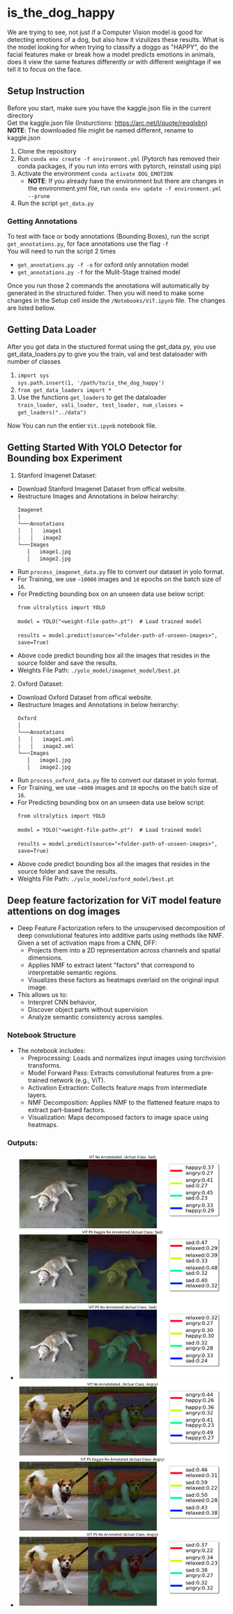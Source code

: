 # is_the_dog_happy

We are trying to see, not just if a Computer Vision model is good for detecting emotions of a dog, but also how it vizulizes these results. What is the model looking for when trying to classify a doggo as "HAPPY", do the facial features make or break how a model predicts emotions in animals, does it view the same features differently or with different weightage if we tell it to focus on the face. 

## Setup Instruction

Before you start, make sure you have the kaggle.json file in the current directory <br>
Get the kaggle.json file (Insturctions: https://arc.net/l/quote/reqqlxbn)<br>
<b>NOTE</b>: The downloaded file might be named different, rename to kaggle.json

1. Clone the repository
2. Run `conda env create -f environment.yml` (Pytorch has removed their conda packages, if you run into errors with pytorch, reinstall using pip)
3. Activate the environment `conda activate DOG_EMOTION`
   - <b>NOTE</b>: If you already have the environment but there are changes in the environment.yml file, run `conda env update -f environment.yml --prune`
4. Run the script `get_data.py`

### Getting Annotations

To test with face or body annotations (Bounding Boxes), run the script `get_annotations.py`, for face annotations use the flag `-f` <br>
You will need to run the script 2 times <br>
- `get_annotations.py -f -o` for oxford only annotation model
- `get_annotations.py -f` for the Mulit-Stage trained model

Once you run those 2 commands the annotations will automatically by generated in the structured folder.
Then you will need to make some changes in the Setup cell inside the `/Notebooks/ViT.ipynb` file.
The changes are listed bellow.

## Getting Data Loader

After you got data in the stuctured format using the get_data.py, you use get_data_loaders.py to give you the train, val and test dataloader with number of classes 

1. `import sys` <br>
   `sys.path.insert(1, '/path/to/is_the_dog_happy')`
2. `from get_data_loaders import *`
3. Use the functions `get_loaders` to get the dataloader<br>
   `train_loader, vali_loader, test_loader, num_classes = get_loaders("../data")`

Now You can run the entier `Vit.ipynb` notebook file.


## Getting Started With YOLO Detector for Bounding box Experiment

1. Stanford Imagenet Dataset:

* Download Stanford Imagenet Dataset from offical website.
* Restructure Images and Annotations in below heirarchy:
   ```
   Imagenet
   │
   └───Annotations
   │   │   image1
   │   │   image2
   └───Images
      │   image1.jpg
      │   image2.jpg
   ```
* Run `process_imagenet_data.py` file to convert our dataset in yolo format.
* For Training, we use `~10000` images and `10` epochs on the batch size of `16`.
* For Predicting bounding box on an unseen data use below script:
   ```
   from ultralytics import YOLO

   model = YOLO("<weight-file-path>.pt")  # Load trained model

   results = model.predict(source="<folder-path-of-unseen-images>", save=True)
   ```
* Above code predict bounding box all the images that resides in the source folder and save the results.
* Weights File Path: `./yolo_model/imagenet_model/best.pt`

2. Oxford Dataset:

* Download Oxford Dataset from offical website.
* Restructure Images and Annotations in below heirarchy:
   ```
   Oxford
   │
   └───Annotations
   │   │   image1.xml
   │   │   image2.xml
   └───Images
      │   image1.jpg
      │   image2.jpg
   ```
* Run `process_oxford_data.py` file to convert our dataset in yolo format.
* For Training, we use `~4000` images and `10` epochs on the batch size of `16`.
* For Predicting bounding box on an unseen data use below script:
   ```
   from ultralytics import YOLO

   model = YOLO("<weight-file-path>.pt")  # Load trained model

   results = model.predict(source="<folder-path-of-unseen-images>", save=True)
   ```
* Above code predict bounding box all the images that resides in the source folder and save the results.
* Weights File Path: `./yolo_model/oxford_model/best.pt`

## Deep feature factorization for ViT model feature attentions on dog images

* Deep Feature Factorization refers to the unsupervised decomposition of deep convolutional features into additive parts using methods like NMF. Given a set of activation maps from a CNN, DFF:
   * Projects them into a 2D representation across channels and spatial dimensions.
   * Applies NMF to extract latent "factors" that correspond to interpretable semantic regions.
   * Visualizes these factors as heatmaps overlaid on the original input image.
* This allows us to:
   * Interpret CNN behavior,
   * Discover object parts without supervision
   * Analyze semantic consistency across samples.

### Notebook Structure

* The notebook includes:
   * Preprocessing: Loads and normalizes input images using torchvision transforms.
   * Model Forward Pass: Extracts convolutional features from a pre-trained network (e.g., ViT).
   * Activation Extraction: Collects feature maps from intermediate layers.
   * NMF Decomposition: Applies NMF to the flattened feature maps to extract part-based factors.
   * Visualization: Maps decomposed factors to image space using heatmaps.

### Outputs:

* ![Output1](dff_outputs/image_1.png)
* ![Output2](dff_outputs/image_2.png)
